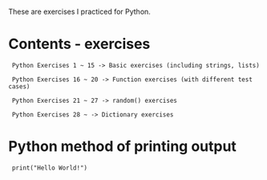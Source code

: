 These are exercises I practiced for Python. 

# Contents - exercises

     Python Exercises 1 ~ 15 -> Basic exercises (including strings, lists)

     Python Exercises 16 ~ 20 -> Function exercises (with different test cases)

     Python Exercises 21 ~ 27 -> random() exercises

     Python Exercises 28 ~ -> Dictionary exercises




# Python method of printing output

     print("Hello World!") 
